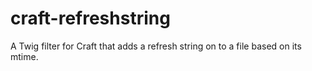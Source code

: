 # craft-refreshstring
A Twig filter for Craft that adds a refresh string on to a file based on its mtime.
